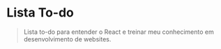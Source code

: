 # Lista To-do

> Lista to-do para entender o React e treinar meu conhecimento em desenvolvimento de websites.